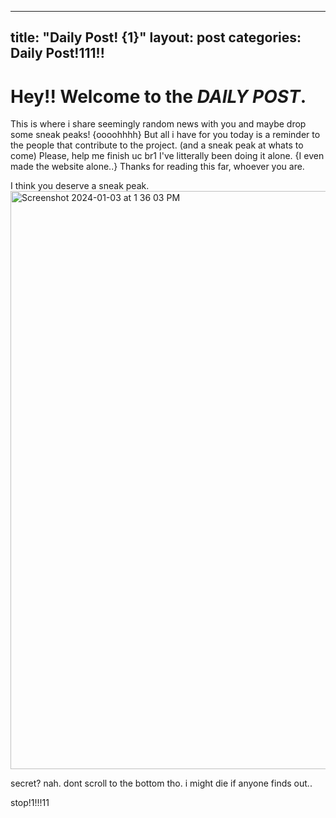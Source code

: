 
---
title:  "Daily Post! {1}"
layout: post
categories: Daily Post!111!!
---


# Hey!! Welcome to the ***DAILY POST***.
This is where i share seemingly random news with you and maybe drop some sneak peaks! {oooohhhh}
But all i have for you today is a reminder to the people that contribute to the project. (and a sneak peak at whats to come)
Please, help me finish uc br1
I've litterally been doing it alone. {I even made the website alone..}
Thanks for reading this far, whoever you are.










I think you deserve a sneak peak.
<img width="925" alt="Screenshot 2024-01-03 at 1 36 03 PM" src="https://github.com/Reed-group/home/assets/77684463/d2a13cc4-44a1-493d-b292-44a7162f342d">

secret? nah. dont scroll to the bottom tho. i might die if anyone finds out..

stop!1!!!11
